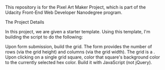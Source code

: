 This repository is for the Pixel Art Maker Project, which is part of the Udacity Front-End Web Developer Nanodegree program.

The Project Details

In this project, we are given a starter template. Using this template, I'm building the script to do the following:

Upon form submission, build the grid.
The form provides the number of rows (via the grid height) and columns (via the grid width).
The grid is a <table>.
Upon clicking on a single grid square, color that square's background color to the currently selected hex color.
Build it with JavaScript (not jQuery).
